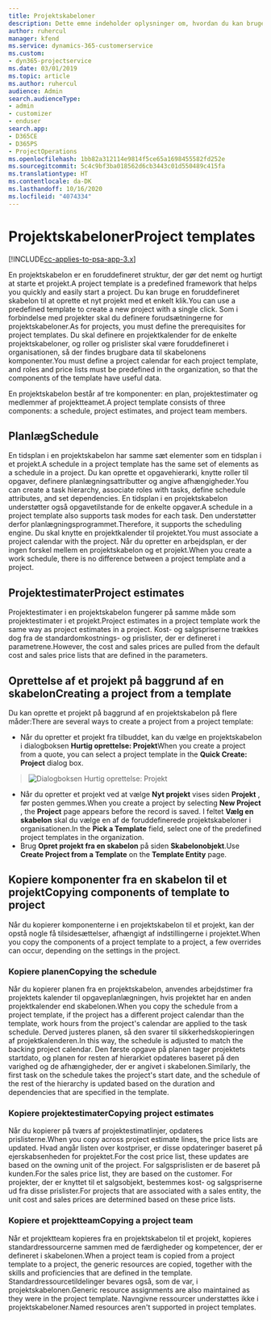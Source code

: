 ```yaml
---
title: Projektskabeloner
description: Dette emne indeholder oplysninger om, hvordan du kan bruge projektskabeloner til hurtig opsætning af projekter.
author: ruhercul
manager: kfend
ms.service: dynamics-365-customerservice
ms.custom:
- dyn365-projectservice
ms.date: 03/01/2019
ms.topic: article
ms.author: ruhercul
audience: Admin
search.audienceType:
- admin
- customizer
- enduser
search.app:
- D365CE
- D365PS
- ProjectOperations
ms.openlocfilehash: 1bb82a312114e9814f5ce65a1698455582fd252e
ms.sourcegitcommit: 5c4c9bf3ba018562d6cb3443c01d550489c415fa
ms.translationtype: HT
ms.contentlocale: da-DK
ms.lasthandoff: 10/16/2020
ms.locfileid: "4074334"
---
```

# <a name="project-templates"></a><span data-ttu-id="01515-103">Projektskabeloner</span><span class="sxs-lookup"><span data-stu-id="01515-103">Project templates</span></span> 

[!INCLUDE[cc-applies-to-psa-app-3.x](../includes/cc-applies-to-psa-app-3x.md)]

<span data-ttu-id="01515-104">En projektskabelon er en foruddefineret struktur, der gør det nemt og hurtigt at starte et projekt.</span><span class="sxs-lookup"><span data-stu-id="01515-104">A project template is a predefined framework that helps you quickly and easily start a project.</span></span> <span data-ttu-id="01515-105">Du kan bruge en foruddefineret skabelon til at oprette et nyt projekt med et enkelt klik.</span><span class="sxs-lookup"><span data-stu-id="01515-105">You can use a predefined template to create a new project with a single click.</span></span> <span data-ttu-id="01515-106">Som i forbindelse med projekter skal du definere forudsætningerne for projektskabeloner.</span><span class="sxs-lookup"><span data-stu-id="01515-106">As for projects, you must define the prerequisites for project templates.</span></span> <span data-ttu-id="01515-107">Du skal definere en projektkalender for de enkelte projektskabeloner, og roller og prislister skal være foruddefineret i organisationen, så der findes brugbare data til skabelonens komponenter.</span><span class="sxs-lookup"><span data-stu-id="01515-107">You must define a project calendar for each project template, and roles and price lists must be predefined in the organization, so that the components of the template have useful data.</span></span>

<span data-ttu-id="01515-108">En projektskabelon består af tre komponenter: en plan, projektestimater og medlemmer af projektteamet.</span><span class="sxs-lookup"><span data-stu-id="01515-108">A project template consists of three components: a schedule, project estimates, and project team members.</span></span>

## <a name="schedule"></a><span data-ttu-id="01515-109">Planlæg</span><span class="sxs-lookup"><span data-stu-id="01515-109">Schedule</span></span>

<span data-ttu-id="01515-110">En tidsplan i en projektskabelon har samme sæt elementer som en tidsplan i et projekt.</span><span class="sxs-lookup"><span data-stu-id="01515-110">A schedule in a project template has the same set of elements as a schedule in a project.</span></span> <span data-ttu-id="01515-111">Du kan oprette et opgavehierarki, knytte roller til opgaver, definere planlægningsattributter og angive afhængigheder.</span><span class="sxs-lookup"><span data-stu-id="01515-111">You can create a task hierarchy, associate roles with tasks, define schedule attributes, and set dependencies.</span></span> <span data-ttu-id="01515-112">En tidsplan i en projektskabelon understøtter også opgavetilstande for de enkelte opgaver.</span><span class="sxs-lookup"><span data-stu-id="01515-112">A schedule in a project template also supports task modes for each task.</span></span> <span data-ttu-id="01515-113">Den understøtter derfor planlægningsprogrammet.</span><span class="sxs-lookup"><span data-stu-id="01515-113">Therefore, it supports the scheduling engine.</span></span> <span data-ttu-id="01515-114">Du skal knytte en projektkalender til projektet.</span><span class="sxs-lookup"><span data-stu-id="01515-114">You must associate a project calendar with the project.</span></span> <span data-ttu-id="01515-115">Når du opretter en arbejdsplan, er der ingen forskel mellem en projektskabelon og et projekt.</span><span class="sxs-lookup"><span data-stu-id="01515-115">When you create a work schedule, there is no difference between a project template and a project.</span></span>

## <a name="project-estimates"></a><span data-ttu-id="01515-116">Projektestimater</span><span class="sxs-lookup"><span data-stu-id="01515-116">Project estimates</span></span>

<span data-ttu-id="01515-117">Projektestimater i en projektskabelon fungerer på samme måde som projektestimater i et projekt.</span><span class="sxs-lookup"><span data-stu-id="01515-117">Project estimates in a project template work the same way as project estimates in a project.</span></span> <span data-ttu-id="01515-118">Kost- og salgspriserne trækkes dog fra de standardomkostnings- og prislister, der er defineret i parametrene.</span><span class="sxs-lookup"><span data-stu-id="01515-118">However, the cost and sales prices are pulled from the default cost and sales price lists that are defined in the parameters.</span></span>

## <a name="creating-a-project-from-a-template"></a><span data-ttu-id="01515-119">Oprettelse af et projekt på baggrund af en skabelon</span><span class="sxs-lookup"><span data-stu-id="01515-119">Creating a project from a template</span></span>
 
<span data-ttu-id="01515-120">Du kan oprette et projekt på baggrund af en projektskabelon på flere måder:</span><span class="sxs-lookup"><span data-stu-id="01515-120">There are several ways to create a project from a project template:</span></span>

- <span data-ttu-id="01515-121">Når du opretter et projekt fra tilbuddet, kan du vælge en projektskabelon i dialogboksen **Hurtig oprettelse: Projekt**</span><span class="sxs-lookup"><span data-stu-id="01515-121">When you create a project from a quote, you can select a project template in the **Quick Create: Project** dialog box.</span></span>

> ![Dialogboksen Hurtig oprettelse: Projekt](media/project-11.png)

- <span data-ttu-id="01515-123">Når du opretter et projekt ved at vælge **Nyt projekt** vises siden **Projekt** , før posten gemmes.</span><span class="sxs-lookup"><span data-stu-id="01515-123">When you create a project by selecting **New Project** , the **Project** page appears before the record is saved.</span></span> <span data-ttu-id="01515-124">I feltet **Vælg en skabelon** skal du vælge en af de foruddefinerede projektskabeloner i organisationen.</span><span class="sxs-lookup"><span data-stu-id="01515-124">In the **Pick a Template** field, select one of the predefined project templates in the organization.</span></span>
- <span data-ttu-id="01515-125">Brug **Opret projekt fra en skabelon** på siden **Skabelonobjekt**.</span><span class="sxs-lookup"><span data-stu-id="01515-125">Use **Create Project from a Template** on the **Template Entity** page.</span></span>

## <a name="copying-components-of-template-to-project"></a><span data-ttu-id="01515-126">Kopiere komponenter fra en skabelon til et projekt</span><span class="sxs-lookup"><span data-stu-id="01515-126">Copying components of template to project</span></span>

<span data-ttu-id="01515-127">Når du kopierer komponenterne i en projektskabelon til et projekt, kan der opstå nogle få tilsidesættelser, afhængigt af indstillingerne i projektet.</span><span class="sxs-lookup"><span data-stu-id="01515-127">When you copy the components of a project template to a project, a few overrides can occur, depending on the settings in the project.</span></span>

### <a name="copying-the-schedule"></a><span data-ttu-id="01515-128">Kopiere planen</span><span class="sxs-lookup"><span data-stu-id="01515-128">Copying the schedule</span></span>

<span data-ttu-id="01515-129">Når du kopierer planen fra en projektskabelon, anvendes arbejdstimer fra projektets kalender til opgaveplanlægningen, hvis projektet har en anden projektkalender end skabelonen.</span><span class="sxs-lookup"><span data-stu-id="01515-129">When you copy the schedule from a project template, if the project has a different project calendar than the template, work hours from the project's calendar are applied to the task schedule.</span></span> <span data-ttu-id="01515-130">Derved justeres planen, så den svarer til sikkerhedskopieringen af projektkalenderen.</span><span class="sxs-lookup"><span data-stu-id="01515-130">In this way, the schedule is adjusted to match the backing project calendar.</span></span> <span data-ttu-id="01515-131">Den første opgave på planen tager projektets startdato, og planen for resten af hierarkiet opdateres baseret på den varighed og de afhængigheder, der er angivet i skabelonen.</span><span class="sxs-lookup"><span data-stu-id="01515-131">Similarly, the first task on the schedule takes the project's start date, and the schedule of the rest of the hierarchy is updated based on the duration and dependencies that are specified in the template.</span></span> 

### <a name="copying-project-estimates"></a><span data-ttu-id="01515-132">Kopiere projektestimater</span><span class="sxs-lookup"><span data-stu-id="01515-132">Copying project estimates</span></span> 

<span data-ttu-id="01515-133">Når du kopierer på tværs af projektestimatlinjer, opdateres prislisterne.</span><span class="sxs-lookup"><span data-stu-id="01515-133">When you copy across project estimate lines, the price lists are updated.</span></span> <span data-ttu-id="01515-134">Hvad angår listen over kostpriser, er disse opdateringer baseret på ejerskabsenheden for projektet.</span><span class="sxs-lookup"><span data-stu-id="01515-134">For the cost price list, these updates are based on the owning unit of the project.</span></span> <span data-ttu-id="01515-135">For salgsprislisten er de baseret på kunden.</span><span class="sxs-lookup"><span data-stu-id="01515-135">For the sales price list, they are based on the customer.</span></span> <span data-ttu-id="01515-136">For projekter, der er knyttet til et salgsobjekt, bestemmes kost- og salgspriserne ud fra disse prislister.</span><span class="sxs-lookup"><span data-stu-id="01515-136">For projects that are associated with a sales entity, the unit cost and sales prices are determined based on these price lists.</span></span>

### <a name="copying-a-project-team"></a><span data-ttu-id="01515-137">Kopiere et projektteam</span><span class="sxs-lookup"><span data-stu-id="01515-137">Copying a project team</span></span>

<span data-ttu-id="01515-138">Når et projektteam kopieres fra en projektskabelon til et projekt, kopieres standardressourcerne sammen med de færdigheder og kompetencer, der er defineret i skabelonen.</span><span class="sxs-lookup"><span data-stu-id="01515-138">When a project team is copied from a project template to a project, the generic resources are copied, together with the skills and proficiencies that are defined in the template.</span></span> <span data-ttu-id="01515-139">Standardressourcetildelinger bevares også, som de var, i projektskabelonen.</span><span class="sxs-lookup"><span data-stu-id="01515-139">Generic resource assignments are also maintained as they were in the project template.</span></span> <span data-ttu-id="01515-140">Navngivne ressourcer understøttes ikke i projektskabeloner.</span><span class="sxs-lookup"><span data-stu-id="01515-140">Named resources aren't supported in project templates.</span></span>
